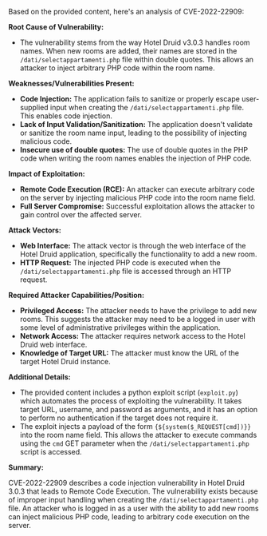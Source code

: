 Based on the provided content, here's an analysis of CVE-2022-22909:

**Root Cause of Vulnerability:**

*   The vulnerability stems from the way Hotel Druid v3.0.3 handles room names. When new rooms are added, their names are stored in the `/dati/selectappartamenti.php` file within double quotes. This allows an attacker to inject arbitrary PHP code within the room name.

**Weaknesses/Vulnerabilities Present:**

*   **Code Injection:** The application fails to sanitize or properly escape user-supplied input when creating the `/dati/selectappartamenti.php` file. This enables code injection.
*   **Lack of Input Validation/Sanitization:** The application doesn't validate or sanitize the room name input, leading to the possibility of injecting malicious code.
*   **Insecure use of double quotes:** The use of double quotes in the PHP code when writing the room names enables the injection of PHP code.

**Impact of Exploitation:**

*   **Remote Code Execution (RCE):** An attacker can execute arbitrary code on the server by injecting malicious PHP code into the room name field.
*   **Full Server Compromise:** Successful exploitation allows the attacker to gain control over the affected server.

**Attack Vectors:**

*   **Web Interface:** The attack vector is through the web interface of the Hotel Druid application, specifically the functionality to add a new room.
*   **HTTP Request:** The injected PHP code is executed when the `/dati/selectappartamenti.php` file is accessed through an HTTP request.

**Required Attacker Capabilities/Position:**

*   **Privileged Access:** The attacker needs to have the privilege to add new rooms. This suggests the attacker may need to be a logged in user with some level of administrative privileges within the application.
*   **Network Access:** The attacker requires network access to the Hotel Druid web interface.
*  **Knowledge of Target URL:** The attacker must know the URL of the target Hotel Druid instance.

**Additional Details:**

*   The provided content includes a python exploit script (`exploit.py`) which automates the process of exploiting the vulnerability. It takes target URL, username, and password as arguments, and it has an option to perform no authentication if the target does not require it.
*   The exploit injects a payload of the form `{${system($_REQUEST[cmd])}}` into the room name field. This allows the attacker to execute commands using the `cmd` GET parameter when the `/dati/selectappartamenti.php` script is accessed.

**Summary:**

CVE-2022-22909 describes a code injection vulnerability in Hotel Druid 3.0.3 that leads to Remote Code Execution. The vulnerability exists because of improper input handling when creating the `/dati/selectappartamenti.php` file. An attacker who is logged in as a user with the ability to add new rooms can inject malicious PHP code, leading to arbitrary code execution on the server.